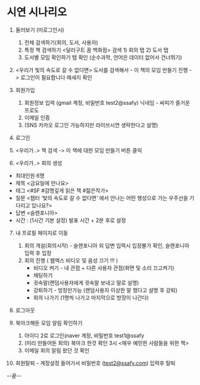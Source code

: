 # 시연 시나리오

1. 둘러보기 (미로그인시)
   1. 전체 검색하기(회의, 도서, 사용자) 
   2. 특정 책 검색하기 <달러구트 꿈 백화점> 검색 1) 회의 탭 2) 도서 탭 
   3. 도서별 모임 확인하기 탭 확인 (순수과학, 언어은 데이터 없어서 건너뛰기)

2. <우리가 빛의 속도로 갈 수 없다면> 도서를 검색해서 - 이 책의 모임 만들기 진행 -> 로그인이 필요합니다 메세지 확인

3. 회원가입
   1. 회원정보 입력 (gmail 계정, 비밀번호 test2@ssafy) 닉네임 - 싸피가 즐거운 프로도
   2. 이메일 인증
   3. (SNS 카카오 로그인 가능하지만 라이브시연 생략한다고 설명)

4. 로그인

5. <우리가..> 책 검색 -> 이 책에 대한 모임 만들기 버튼 클릭

6. <우리가..> 회의 생성

- 최대인원 6명
- 제목 <금요일에 만나요>
- 태그 <#SF #감명깊게 읽은 책 #젊은작가>
- 질문 <챕터 ‘빛의 속도로 갈 수 없다면’ 에서 안나는 어떤 행성으로 가는 우주선을 기다리고 있나요?>
- 답변 <슬렌포니아>
- 시간 : (1시간 기본 설정) 발표 시간 + 2분 후로 설정

7. 내 프로필 페이지로 이동
   1. 회의 개설(회의시작) - 슬렌포니아 외 답변 입력시 입장불가 확인, 슬렌포니아 입력 후 입장
   2. 회의 진행 ( 웹엑스 비디오 및 음성 끄기 !!! )
      - 비디오 켜기 - 내 관점 + 다른 사용자 관점(화면 및 소리 끄고켜기)
      - 채팅하기 
      - 귓속말(랜덤사용자에게 귓속말 보내고 말로 설명)
      - 강퇴하기 - 방장만가능 (랜덤사용자 이상한 말 했다고 설명 후 강퇴)
      - 회의 나가기 (1명씩 나가고 마지막으로 방장이 나간다)

8. 로그아웃

9. 북마크해둔 모임 알림 확인하기
   1. 아이디 2로 로그인(naver 계정, 비밀번호 test1@ssafy
   2. (미리 만들어둔 회의) 북마크 한것 확인 3시 <매우 예민한 사람들을 위한 책>
   3. 이메일 회의 알림 왔던 것 확인

10. 회원탈퇴 - 계정설정 들어가서 비밀번호 (test2@ssafy.com) 입력후 탈퇴

--끝--


